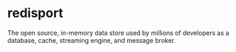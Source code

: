 # redisport
The open source, in-memory data store used by millions of developers as a database, cache, streaming engine, and message broker.
